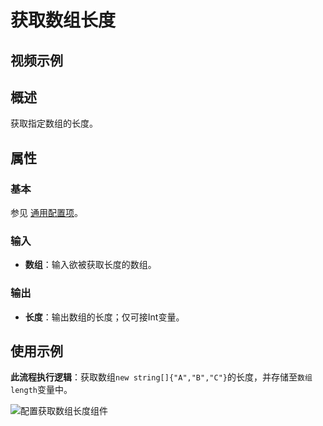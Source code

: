# 获取数组长度

## 视频示例

## 概述

获取指定数组的长度。

## 属性

### 基本

参见 [通用配置项](../Appendix/CommonConfigurationItems.md)。

### 输入

- **数组**：输入欲被获取长度的数组。

### 输出

- **长度**：输出数组的长度；仅可接Int变量。

## 使用示例

**此流程执行逻辑**：获取数组`new string[]{"A","B","C"}`的长度，并存储至`数组length`变量中。

![配置获取数组长度组件](https://docimages.blob.core.chinacloudapi.cn/images/Activities/GetLengthOfArrayActivity1.png)
